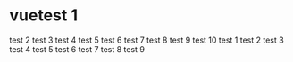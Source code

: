 # vuetest 1 
test 2 
test 3 
test 4 
test 5 
test 6 
test 7 
test 8 
test 9 
test 10 
test 1 
test 2 
test 3 
test 4 
test 5 
test 6 
test 7 
test 8 
test 9 
